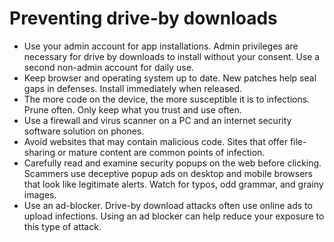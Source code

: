 # Preventing drive-by downloads

* Use your admin account for app installations. Admin privileges are necessary for drive by downloads to install without your consent. Use a second non-admin account for daily use.
* Keep browser and operating system up to date. New patches help seal gaps in defenses. Install immediately when released.
* The more code on the device, the more susceptible it is to infections. Prune often. Only keep what you trust and use often.
* Use a firewall and virus scanner on a PC and an internet security software solution on phones. 
* Avoid websites that may contain malicious code. Sites that offer file-sharing or mature content are common points of infection. 
* Carefully read and examine security popups on the web before clicking. Scammers use deceptive popup ads on desktop and mobile browsers that look like legitimate alerts. Watch for typos, odd grammar, and grainy images.
* Use an ad-blocker. Drive-by download attacks often use online ads to upload infections. Using an ad blocker can help reduce your exposure to this type of attack.
